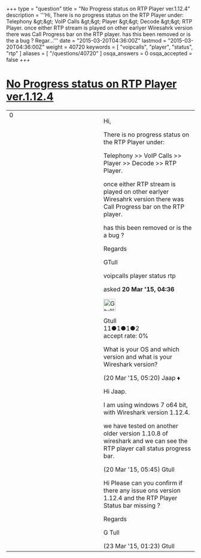 +++
type = "question"
title = "No Progress status on RTP Player ver.1.12.4"
description = '''Hi, There is no progress status on the RTP Player under: Telephony &amp;gt;&amp;gt; VoIP Calls &amp;gt;&amp;gt; Player &amp;gt;&amp;gt; Decode &amp;gt;&amp;gt; RTP Player. once either RTP stream is played on other earlyer Wiresahrk version there was Call Progress bar on the RTP player. has this been removed or is the a bug ? Regar...'''
date = "2015-03-20T04:36:00Z"
lastmod = "2015-03-20T04:36:00Z"
weight = 40720
keywords = [ "voipcalls", "player", "status", "rtp" ]
aliases = [ "/questions/40720" ]
osqa_answers = 0
osqa_accepted = false
+++

<div class="headNormal">

# [No Progress status on RTP Player ver.1.12.4](/questions/40720/no-progress-status-on-rtp-player-ver1124)

</div>

<div id="main-body">

<div id="askform">

<table id="question-table" style="width:100%;"><colgroup><col style="width: 50%" /><col style="width: 50%" /></colgroup><tbody><tr class="odd"><td style="width: 30px; vertical-align: top"><div class="vote-buttons"><div id="post-40720-score" class="post-score" title="current number of votes">0</div><div id="favorite-count" class="favorite-count"></div></div></td><td><div id="item-right"><div class="question-body"><p>Hi,</p><p>There is no progress status on the RTP Player under:</p><p>Telephony &gt;&gt; VoIP Calls &gt;&gt; Player &gt;&gt; Decode &gt;&gt; RTP Player.</p><p>once either RTP stream is played on other earlyer Wiresahrk version there was Call Progress bar on the RTP player.</p><p>has this been removed or is the a bug ?</p><p>Regards</p><p>GTull</p></div><div id="question-tags" class="tags-container tags">voipcalls player status rtp</div><div id="question-controls" class="post-controls"></div><div class="post-update-info-container"><div class="post-update-info post-update-info-user"><p>asked <strong>20 Mar '15, 04:36</strong></p><img src="https://secure.gravatar.com/avatar/b5fe15b4e28edae2b0a63b6937421b7a?s=32&amp;d=identicon&amp;r=g" class="gravatar" width="32" height="32" alt="Gtull&#39;s gravatar image" /><p>Gtull<br />
<span class="score" title="11 reputation points">11</span><span title="1 badges"><span class="badge1">●</span><span class="badgecount">1</span></span><span title="1 badges"><span class="silver">●</span><span class="badgecount">1</span></span><span title="2 badges"><span class="bronze">●</span><span class="badgecount">2</span></span><br />
<span class="accept_rate" title="Rate of the user&#39;s accepted answers">accept rate:</span> <span title="Gtull has no accepted answers">0%</span></p></div></div><div id="comments-container-40720" class="comments-container"><span id="40721"></span><div id="comment-40721" class="comment"><div id="post-40721-score" class="comment-score"></div><div class="comment-text"><p>What is your OS and which version and what is your Wireshark version?</p></div><div id="comment-40721-info" class="comment-info"><span class="comment-age">(20 Mar '15, 05:20)</span> Jaap ♦</div></div><span id="40723"></span><div id="comment-40723" class="comment"><div id="post-40723-score" class="comment-score"></div><div class="comment-text"><p>Hi Jaap.</p><p>I am using windows 7 o64 bit, with Wireshark version 1.12.4.<br />
</p><p>we have tested on another older version 1.10.8 of wireshark and we can see the RTP player call status progress bar.</p></div><div id="comment-40723-info" class="comment-info"><span class="comment-age">(20 Mar '15, 05:45)</span> Gtull</div></div><span id="40775"></span><div id="comment-40775" class="comment"><div id="post-40775-score" class="comment-score"></div><div class="comment-text"><p>Hi Please can you confirm if there any issue ons version 1.12.4 and the RTP Player Status bar missing ?</p><p>Regards</p><p>G Tull</p></div><div id="comment-40775-info" class="comment-info"><span class="comment-age">(23 Mar '15, 01:23)</span> Gtull</div></div></div><div id="comment-tools-40720" class="comment-tools"></div><div class="clear"></div><div id="comment-40720-form-container" class="comment-form-container"></div><div class="clear"></div></div></td></tr></tbody></table>

</div>

</div>


